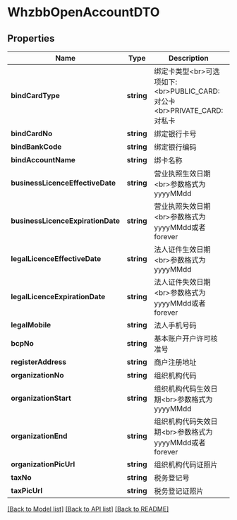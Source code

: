 # WhzbbOpenAccountDTO

## Properties
Name | Type | Description | Notes
------------ | ------------- | ------------- | -------------
**bindCardType** | **string** | 绑定卡类型&lt;br&gt;可选项如下:&lt;br&gt;PUBLIC_CARD:对公卡&lt;br&gt;PRIVATE_CARD:对私卡 | 
**bindCardNo** | **string** | 绑定银行卡号 | 
**bindBankCode** | **string** | 绑定银行编码 | 
**bindAccountName** | **string** | 绑卡名称 | 
**businessLicenceEffectiveDate** | **string** | 营业执照生效日期&lt;br&gt;参数格式为yyyyMMdd | 
**businessLicenceExpirationDate** | **string** | 营业执照失效日期&lt;br&gt;参数格式为yyyyMMdd或者forever | 
**legalLicenceEffectiveDate** | **string** | 法人证件生效日期&lt;br&gt;参数格式为yyyyMMdd | 
**legalLicenceExpirationDate** | **string** | 法人证件失效日期&lt;br&gt;参数格式为yyyyMMdd或者forever | 
**legalMobile** | **string** | 法人手机号码 | 
**bcpNo** | **string** | 基本账户开户许可核准号 | 
**registerAddress** | **string** | 商户注册地址 | 
**organizationNo** | **string** | 组织机构代码 | [optional] 
**organizationStart** | **string** | 组织机构代码生效日期&lt;br&gt;参数格式为yyyyMMdd | [optional] 
**organizationEnd** | **string** | 组织机构代码失效日期&lt;br&gt;参数格式为yyyyMMdd或者forever | [optional] 
**organizationPicUrl** | **string** | 组织机构代码证照片 | [optional] 
**taxNo** | **string** | 税务登记号 | [optional] 
**taxPicUrl** | **string** | 税务登记证照片 | [optional] 

[[Back to Model list]](../README.md#documentation-for-models) [[Back to API list]](../README.md#documentation-for-api-endpoints) [[Back to README]](../README.md)


